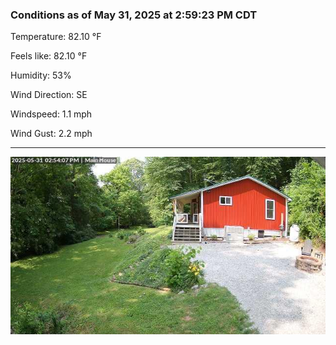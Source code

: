 ### Conditions as of May 31, 2025 at 2:59:23 PM CDT 

Temperature: 82.10 &deg;F

Feels like: 82.10 &deg;F

Humidity: 53%

Wind Direction: SE

Windspeed: 1.1 mph

Wind Gust: 2.2 mph

---

<img src="./images/latest.jpeg"/>

